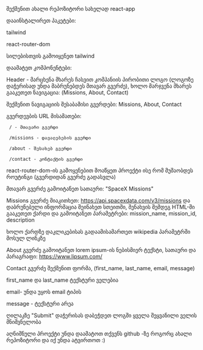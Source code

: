 შექმენით ახალი რეპოზიტორი სახელად react-app

დააინსტალირეთ პაკეტები:

tailwind

react-router-dom

სილებისთვის გამოიყენეთ tailwind

დაამატეთ კომპონენტები:

Header - მარცხენა მხარეს ჩასვით კომპანიის პირობითი ლოგო (ლოგოზე დაჭერისად უნდა მაბრუნებდეს მთავარ გვერძე), ხოლო მარჯვენა მხარეს გააკეთეთ ნავიგაცია: (Missions, About, Contact)

შექმენით ნავიგაციის შესაბამისი გვერდები: Missions, About, Contact

გვერდევბის URL მისამათები:

     / - მთავარი გვერდი
     
     /missions - დავალებების გვერდი
     
     /about - შესახებ გვერდი
     
     /contact - კონტაქტის გვერდი

react-router-dom-ის გამოყენებით მოაწყეთ პროექტი ისე რომ მუშაობდეს როუტინგი (გვერდიდან გვერძე გადასვლა)

მთავარ გვერძე გამოიტანეთ სათაური: "SpaceX Missions"

Missions გვერძე მიაკითხეთ: https://api.spacexdata.com/v3/missions და დაბრუნებული ინფორმაცია შეინახეთ სთეითში, შენახვის შემდეგ HTML-ში გააკეთეთ ქარდი და გამოიტანეთ პარამეტრები: mission_name, mission_id, description

ხოლო ქარდზე დაკლიკებისას გადაამისამართეთ wikipedia პარამეტრში მოსულ ლინკზე

About გვერძე გამოიტანეთ lorem ipsum-ის ნებისმიერ ტექსტი, სათაური და პარაგრაფი: https://www.lipsum.com/

Contact გვერძე შექმენით ფორმა, (first_name, last_name, email, message)

first_name და last_name ტექსტური ველებია

email- უნდა უყოს email ტიპის

message - ტექსტური არეა

ღილაკზე "Submit" დაჭერისას დაბეჭდეთ ლოგში ყველა შეყვანილი ველის მნიშვნელობა

აღნიშნული პროექტი უნდა დაამატოთ თქვენს github -ზე როგორც ახალი რეპოზიტორი და იქ უნდა ატვირთოთ :)
